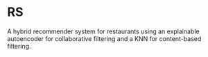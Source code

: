 # RS

A hybrid recommender system for restaurants using an explainable autoencoder for collaborative filtering and a KNN for content-based filtering.
